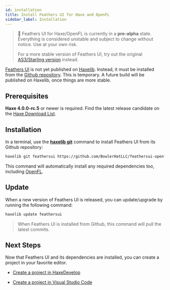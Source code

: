 ```yaml
---
id: installation
title: Install Feathers UI for Haxe and OpenFL
sidebar_label: Installation
---
```


> 🚨 Feathers UI for Haxe/OpenFL is currently in a **pre-alpha** state. Everything is considered unstable and subject to change without notice. Use at your own risk.
>
> For a more stable version of Feathers UI, try out the original [AS3/Starling version](../as3-starling/getting-started) instead.

[Feathers UI](/) is not yet published on [Haxelib](https://lib.haxe.org). Instead, it must be installed from the [Github repository](https://github.com/BowlerHatLLC/feathersui-openfl). This is temporary. A future build will be published on Haxelib, once things are more stable.

## Prerequisites

**Haxe 4.0.0-rc.5** or newer is required. Find the latest release candidate on the [Haxe Download List](https://haxe.org/download/list/).

## Installation

In a terminal, use the [**haxelib git**](https://lib.haxe.org/documentation/using-haxelib/#git) command to install Feathers UI from its Github repository:

```sh
haxelib git feathersui https://github.com/BowlerHatLLC/feathersui-openfl.git
```

This command will automatically install any required dependencies too, including [OpenFL](https://openfl.org/).

## Update

When a new version of Feathers UI is released, you can update/upgrade by running the following command:

```sh
haxelib update feathersui
```

> When Feathers UI is installed from Github, this command will pull the latest commits.

## Next Steps

Now that Feathers UI and its dependencies are installed, you can create a project in your favorite editor.

- [Create a project in HaxeDevelop](haxedevelop.md)

- [Create a project in Visual Studio Code](visual-studio-code.md)
